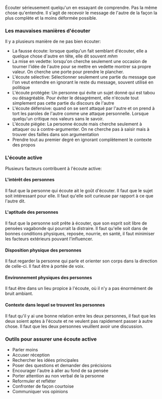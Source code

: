 Écouter sérieusement quelqu'un en essayant de comprendre. Pas la même chose qu'entendre. Il s'agit de recevoir le message de l'autre de la façon la plus complète et la moins déformée possible.

### Les mauvaises manières d'écouter
Il y a plusieurs manière de ne pas bien écouter:
- La fausse écoute: lorsque quelqu'un fait semblant d'écouter, elle a quelque chose d'autre en tête, elle dit souvent *mhm*
- La mise en vedette: lorsqu'on cherche seulement une occasion de tourner l'idée de l'autre pour se mettre en vedette montrer sa propre valeur. On cherche une porte pour prendre le plancher.
- L'écoute sélective: Sélectionner seulement une partie du message que l'on veut entendre en ignorant le reste du message, souvent utilisé en politique
- L'écoute protégée: Un personne qui évite un sujet donné qui est tabou ou désagréable. Pour éviter le désagrément, elle n'écoute tout simplement pas cette partie du discours de l'autre
- L'écoute défensive: quand on se sent attaqué par l'autre et on prend à tort les paroles de l'autre comme une attaque personnelle. Lorsque quelqu'un critique nos valeurs sans le savoir.
- L'écoute piégée: La personne écoute mais cherche seulement à attaquer ou à contre-argumenter. On ne cherche pas à saisir mais à trouver des failles dans son argumentation
- Prendre tout au premier degré en ignorant complètement le contexte des propos
### L'écoute active
Plusieurs facteurs contribuent à l'écoute active:
#### L'intérêt des personnes
Il faut que la personne qui écoute ait le goût d'écouter. Il faut que le sujet soit intéressant pour elle. Il faut qu'elle soit curieuse par rapport à ce que l'autre dit.
#### L'aptitude des personnes
Il faut que la personne soit prête à écouter, que son esprit soit libre de pensées vagabonde qui pourrait la distraire. Il faut qu'elle soit dans de bonnes conditions physiques, reposée, nourrie, en santé, il faut minimiser les facteurs extérieurs pouvant l'influencer.
#### Disposition physique des personnes
Il faut regarder la personne qui parle et orienter son corps dans la direction de celle-ci. Il faut être à portée de voix.
#### Environnement physiques des personnes
Il faut être dans un lieu propice à l'écoute, où il n'y a pas énormément de bruit ambiant.
#### Contexte dans lequel se trouvent les personnes
Il faut qu'il y ai une bonne relation entre les deux personnes, il faut que les deux soient aptes à l'écoute et ne veulent pas rapidement passer à autre chose. Il faut que les deux personnes veuillent avoir une discussion.

### Outils pour assurer une écoute active
- Parler moins
- Accuser réception
- Rechercher les idées principales
- Poser des questions et demander des précisions
- Encourager l'autre à aller au fond de sa pensée
- Porter attention au non verbal de la personne
- Reformuler et refléter
- Confronter de façon courtoise
- Communiquer vos opinions